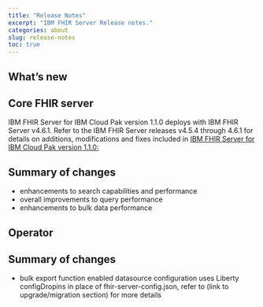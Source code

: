 ```yaml
---
title: "Release Notes"
excerpt: "IBM FHIR Server Release notes."
categories: about
slug: release-notes
toc: true
---
```


## What’s new

## Core FHIR server
IBM FHIR Server for IBM Cloud Pak version 1.1.0 deploys with IBM FHIR Server v4.6.1. 
Refer to the IBM FHIR Server releases v4.5.4 through 4.6.1 for details on additions, modifications and fixes included in [IBM FHIR Server for IBM Cloud Pak version 1.1.0:](https://github.com/IBM/FHIR/releases)

## Summary of changes
*	enhancements to search capabilities and performance
*	overall improvements to query performance
*	enhancements to bulk data performance

## Operator

## Summary of changes
*	bulk export function enabled
datasource configuration uses Liberty configDropins in place of fhir-server-config.json, refer to (link to upgrade/migration section) for more details
